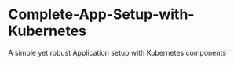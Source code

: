 # Complete-App-Setup-with-Kubernetes
A simple yet robust Application setup with Kubernetes components
